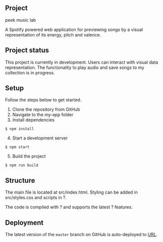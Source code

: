 ## Project 

peek music lab

A Spotify powered web application for previewing songs by a visual representation of its energy, pitch and valence.

## Project status

This project is currently in development. Users can interact with visual data representation. The functionality to play audio and save songs to my collection is in progress.

## Setup

Follow the steps below to get started.

1. Clone the repository from GitHub
2. Navigate to the my-app folder
3. Install dependencies

```
$ npm install
```

4. Start a development server
```
$ npm start
```
5. Build the project
```
$ npm run build
```

## Structure
The main file is located at src/index.html. Styling can be added in src/styles.css and scripts in ?.

The code is compiled with ? and supports the latest ? features.

## Deployment
The latest version of the `master` branch on GitHub is auto-deployed to [URL](URL).

